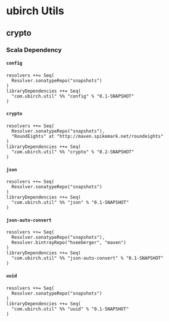 # ubirch Utils

## crypto

### Scala Dependency

#### `config`

    resolvers ++= Seq(
      Resolver.sonatypeRepo("snapshots")
    )
    libraryDependencies ++= Seq(
      "com.ubirch.util" %% "config" % "0.1-SNAPSHOT"
    )

#### `crypto`

    resolvers ++= Seq(
      Resolver.sonatypeRepo("snapshots"),
	  "RoundEights" at "http://maven.spikemark.net/roundeights"
    )
    libraryDependencies ++= Seq(
      "com.ubirch.util" %% "crypto" % "0.2-SNAPSHOT"
    )

#### `json`

    resolvers ++= Seq(
      Resolver.sonatypeRepo("snapshots")
    )
    libraryDependencies ++= Seq(
      "com.ubirch.util" %% "json" % "0.1-SNAPSHOT"
    )

#### `json-auto-convert`

    resolvers ++= Seq(
      Resolver.sonatypeRepo("snapshots"),
      Resolver.bintrayRepo("hseeberger", "maven")
    )
    libraryDependencies ++= Seq(
      "com.ubirch.util" %% "json-auto-convert" % "0.1-SNAPSHOT"
    )

#### `uuid`

    resolvers ++= Seq(
      Resolver.sonatypeRepo("snapshots")
    )
    libraryDependencies ++= Seq(
      "com.ubirch.util" %% "uuid" % "0.1-SNAPSHOT"
    )
